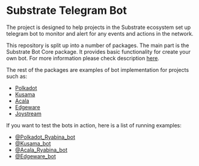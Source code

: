# Substrate Telegram Bot

The project is designed to help projects in the Substrate ecosystem set up telegram bot to monitor and alert for any events and actions in the network.

This repository is split up into a number of packages. The main part is the Substrate Bot Core package. It provides basic functionality for create your own bot. For more information please check description [here](https://github.com/Ryabina-io/substratebot/tree/master/packages/core).

The rest of the packages are examples of bot implementation for projects such as:
- [Polkadot](https://github.com/Ryabina-io/substratebot/tree/master/packages/polkadot)
- [Kusama](https://github.com/Ryabina-io/substratebot/tree/master/packages/kusama)
- [Acala](https://github.com/Ryabina-io/substratebot/tree/master/packages/acala)
- [Edgeware](https://github.com/Ryabina-io/substratebot/tree/master/packages/edgeware)
- [Joystream](https://github.com/Ryabina-io/substratebot/tree/master/packages/joystream)

If you want to test the bots in action, here is a list of running examples:
- [@Polkadot_Ryabina_bot](https://t.me/Polkadot_Ryabina_bot)
- [@Kusama_bot](https://t.me/Kusama_bot)
- [@Acala_Ryabina_bot](https://t.me/Acala_Ryabina_bot)
- [@Edgeware_bot](https://t.me/Edgeware_bot)
